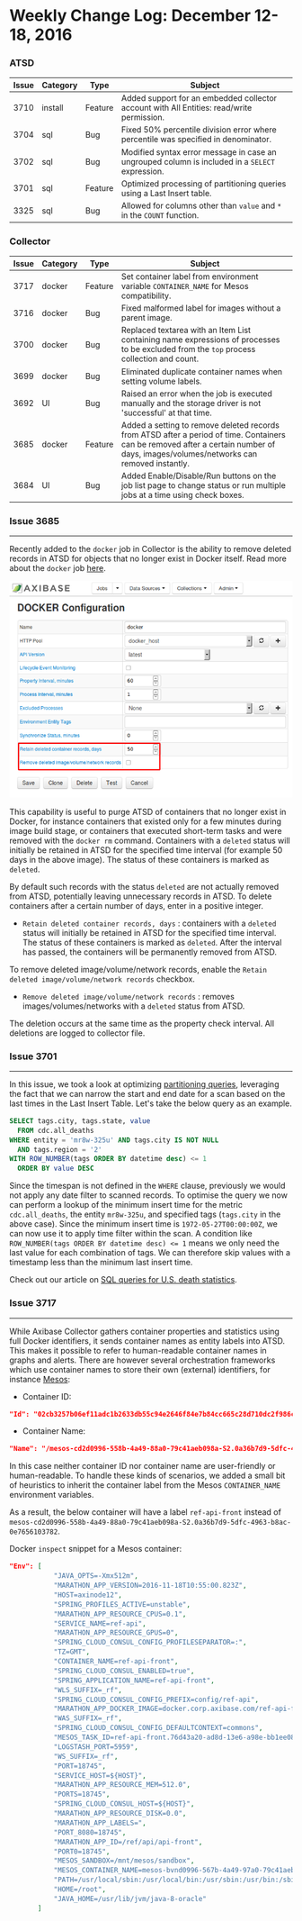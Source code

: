 Weekly Change Log: December 12-18, 2016
=======================================

### ATSD

| Issue    | Category        | Type            | Subject                                                   |
|----------|-----------------|-----------------|-----------------------------------------------------------|
| 3710     | install         | Feature         | Added support for an embedded collector account with All Entities: read/write permission.                                      | 
| 3704     | sql             | Bug             | Fixed 50% percentile division error where percentile was specified in denominator.                              | 
| 3702     | sql             | Bug             | Modified syntax error message in case an ungrouped column is included in a `SELECT` expression.                          | 
| 3701     | sql             | Feature         | Optimized processing of partitioning queries using a Last Insert table.                        | 
| 3325     | sql             | Bug             | Allowed for columns other than `value` and `*` in the `COUNT` function.                                  | 

### Collector

| Issue    | Category        | Type            | Subject                                                   |       
|----------|-----------------|-----------------|-----------------------------------------------------------| 
| 3717     | docker          | Feature         | Set container label from environment variable `CONTAINER_NAME` for Mesos compatibility. | 
| 3716     | docker          | Bug             | Fixed malformed label for images without a parent image. | 
| 3700     | docker          | Bug             | Replaced textarea with an Item List containing name expressions of processes to be excluded from the `top` process collection and count. | 
| 3699     | docker          | Bug             | Eliminated duplicate container names when setting volume labels.      | 
| 3692     | UI              | Bug             | Raised an error when the job is executed manually and the storage driver is not 'successful' at that time. | 
| 3685     | docker          | Feature         | Added a setting to remove deleted records from ATSD after a period of time. Containers can be removed after a certain number of days, images/volumes/networks can removed instantly. | 
| 3684     | UI              | Bug             | Added Enable/Disable/Run buttons on the job list page to change status or run multiple jobs at a time using check boxes.                             | 


### Issue 3685
--------------

Recently added to the `docker` job in Collector is the ability to remove deleted records in ATSD for objects that no longer exist in Docker itself. Read more about the `docker` job
[here](https://github.com/axibase/axibase-collector-docs/blob/master/jobs/docker.md#docker-job).

![Figure 1](Figure1.png)

This capability is useful to purge ATSD of containers that no longer exist in Docker, for instance containers that existed only for a few minutes during image build stage, or containers
that executed short-term tasks and were removed with the `docker rm` command. Containers with a `deleted` status will initially be retained in ATSD for the specified time interval (for 
example 50 days in the above image). The status of these containers is marked as `deleted`.

By default such records with the status `deleted` are not actually removed from ATSD, potentially leaving unnecessary records in ATSD. To delete containers after a certain number of days, enter in a positive integer. 

* `Retain deleted container records, days` : containers with a `deleted` status will initially be retained in ATSD for the specified time interval. The status of these containers is marked as `deleted`. After the interval has passed, the containers will be permanently removed from ATSD.

To remove deleted image/volume/network records, enable the `Retain deleted image/volume/network records` checkbox. 

* `Remove deleted image/volume/network records` : removes images/volumes/networks with a `deleted` status from ATSD.

The deletion occurs at the same time as the property check interval. All deletions are logged to collector file.

### Issue 3701
--------------

In this issue, we took a look at optimizing [partitioning queries](https://github.com/axibase/atsd-docs/tree/master/api/sql#partitioning), leveraging the fact that we can narrow the start and end date for a scan based on the last times in the Last 
Insert Table. Let's take the below query as an example.

```sql
SELECT tags.city, tags.state, value 
  FROM cdc.all_deaths
WHERE entity = 'mr8w-325u' AND tags.city IS NOT NULL
  AND tags.region = '2'
WITH ROW_NUMBER(tags ORDER BY datetime desc) <= 1
  ORDER BY value DESC
```

Since the timespan is not defined in the `WHERE` clause, previously we would not apply any date filter to scanned records. 
To optimise the query we now can perform a lookup of the minimum insert time for the metric `cdc.all_deaths`, the entity `mr8w-325u`, and specified tags (`tags.city` in the above case). 
Since the minimum insert time is `1972-05-27T00:00:00Z`, we can now use it to apply time filter within the scan. A condition like `ROW_NUMBER(tags ORDER BY datetime desc) <= 1` means we 
only need the last value for each combination of tags. We can therefore skip values with a timestamp less than the minimum last insert time.

Check out our article on [SQL queries for U.S. death statistics](https://github.com/axibase/atsd-use-cases/blob/master/USMortality/README.md). 

### Issue 3717
--------------

While Axibase Collector gathers container properties and statistics using full Docker identifiers, it sends container names as entity labels into ATSD. This makes it possible to refer 
to human-readable container names in graphs and alerts. There are however several orchestration frameworks which use container names to store their own (external) identifiers, for 
instance [Mesos](http://mesos.apache.org/):

* Container ID:

```json
"Id": "02cb3257b06ef11adc1b2633db55c94e2646f84e7b84cc665c28d710dc2f986c"
```

* Container Name:

```json
"Name": "/mesos-cd2d0996-558b-4a49-88a0-79c41aeb098a-S2.0a36b7d9-5dfc-4963-b8ac-0e7656103782"
```

In this case neither container ID nor container name are user-friendly or human-readable. To handle these kinds of scenarios, we added a small bit of heuristics to inherit the container 
label from the Mesos `CONTAINER_NAME` environment variables. 

As a result, the below container will have a label `ref-api-front` instead of `mesos-cd2d0996-558b-4a49-88a0-79c41aeb098a-S2.0a36b7d9-5dfc-4963-b8ac-0e7656103782`.

Docker `inspect` snippet for a Mesos container:

```json
"Env": [
           "JAVA_OPTS=-Xmx512m",
           "MARATHON_APP_VERSION=2016-11-18T10:55:00.823Z",
           "HOST=axinode12",
           "SPRING_PROFILES_ACTIVE=unstable",
           "MARATHON_APP_RESOURCE_CPUS=0.1",
           "SERVICE_NAME=ref-api",
           "MARATHON_APP_RESOURCE_GPUS=0",
           "SPRING_CLOUD_CONSUL_CONFIG_PROFILESEPARATOR=:",
           "TZ=GMT",
           "CONTAINER_NAME=ref-api-front",
           "SPRING_CLOUD_CONSUL_ENABLED=true",
           "SPRING_APPLICATION_NAME=ref-api-front",
           "WLS_SUFFIX=_rf",
           "SPRING_CLOUD_CONSUL_CONFIG_PREFIX=config/ref-api",
           "MARATHON_APP_DOCKER_IMAGE=docker.corp.axibase.com/ref-api-front:2.0.3",
           "WAS_SUFFIX=_rf",
           "SPRING_CLOUD_CONSUL_CONFIG_DEFAULTCONTEXT=commons",
           "MESOS_TASK_ID=ref-api-front.76d43a20-ad8d-13e6-a98e-bb1ee0814583",
           "LOGSTASH_PORT=5959",
           "WS_SUFFIX=_rf",
           "PORT=18745",
           "SERVICE_HOST=${HOST}",
           "MARATHON_APP_RESOURCE_MEM=512.0",
           "PORTS=18745",
           "SPRING_CLOUD_CONSUL_HOST=${HOST}",
           "MARATHON_APP_RESOURCE_DISK=0.0",
           "MARATHON_APP_LABELS=",
           "PORT_8080=18745",
           "MARATHON_APP_ID=/ref/api/api-front",
           "PORT0=18745",
           "MESOS_SANDBOX=/mnt/mesos/sandbox",
           "MESOS_CONTAINER_NAME=mesos-bvnd0996-567b-4a49-97a0-79c41aeb034a-S2.0a36b7d9-5dfc-4963-b8ac-0e7656103782",
           "PATH=/usr/local/sbin:/usr/local/bin:/usr/sbin:/usr/bin:/sbin:/bin",
           "HOME=/root",
           "JAVA_HOME=/usr/lib/jvm/java-8-oracle"
       ]
```
